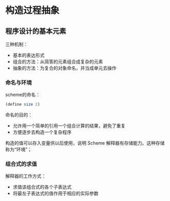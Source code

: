 # 构造过程抽象

## 程序设计的基本元素

三种机制：

* 基本的表达形式
* 组合的方法：从简答的元素组合成复杂的元素
* 抽象的方法：为复合的对象命名，并当成单元去操作

### 命名与环境

scheme的命名：

```scheme
(define size 2)
```

命名的目的：

* 允许用一个简单的引用一个组合计算的结果，避免了重复
* 方便逐步去构造一个复杂程序

构造的值可以存入变量供以后使用，说明 Scheme 解释器有存储能力。这种存储称为“环境”；

### 组合式的求值

解释器的工作方式：

* 求值该组合式的各个子表达式
* 将最左子表达式的值作用于相应的实际参数